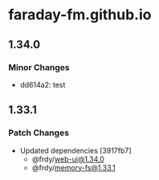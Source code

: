 # faraday-fm.github.io

## 1.34.0

### Minor Changes

- dd614a2: test

## 1.33.1

### Patch Changes

- Updated dependencies [3917fb7]
  - @frdy/web-ui@1.34.0
  - @frdy/memory-fs@1.33.1
